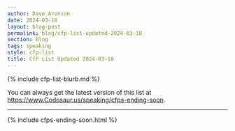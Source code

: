 ```yaml
---
author: Dave Aronson
date: 2024-03-18
layout: blog-post
permalink: blog/cfp-list-updated-2024-03-18
section: Blog
tags: speaking
style: cfp-list
title: CfP List Updated 2024-03-18
---
```


{% include cfp-list-blurb.md %}

You can always get the latest version of this list at
https://www.Codosaur.us/speaking/cfps-ending-soon.

<hr>

{% include cfps-ending-soon.html %}
